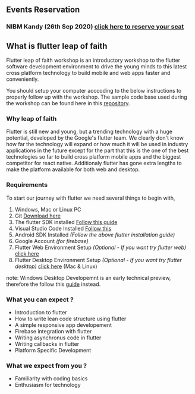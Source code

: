 ## Events Reservation

### NIBM Kandy (26th Sep 2020) [click here to reserve your seat](https://cutt.ly/nibm)

## What is flutter leap of faith

Flutter leap of faith workshop is an introductory workshop to the flutter software development environment to drive the young minds to this latest cross platform technology to build mobile and web apps faster and conveniently.

You should setup your computer acccoding to the below instructions to properly follow up with the workshop.
The sample code base used during the workshop can be found here in this [repository](https://jekyllrb.com/).

### Why leap of faith
Flutter is still new and young, but a trending technology with a huge potential, developed by the Google's flutter team. We clearly don't know how far the technology will expand or how much it will be used in industry applications in the future except for the part that this is the one of the best technologies so far to build cross platform mobile apps and the biggest competitor for react native. Additionaly flutter has gone extra lengths to make the platform available for both web and desktop.

### Requirements

To start our journey with flutter we need several things to begin with,

1. Windows, Mac or Linux PC
2. Git [Download here](https://git-scm.com/)
3. The flutter SDK installed [Follow this guide](https://flutter.dev/docs/get-started/install)
4. Visual Studio Code Installed [Follow this](https://flutter.dev/docs/get-started/editor?tab=vscode)
5. Android SDK Installed _(Follow the above flutter installation guide)_
6. Google Account _(for firebase)_
7. Flutter Web Environment Setup _(Optional - If you want try flutter web)_ [click here](https://flutter.dev/docs/get-started/web)
8. Flutter Desktop Environment Setup _(Optional - If you want try flutter desktop)_ [click here](https://flutter.dev/desktop) (Mac & Linux)

note: Windows Desktop Developemnt is an early technical preview, therefore the follow this [guide](https://github.com/flutter/flutter/wiki/Desktop-shells#create) instead.

### What you can expect ?

- Introduction to flutter
- How to write lean code structure using flutter
- A simple responsive app developement
- Firebase integration with flutter
- Writing asynchronus code in flutter
- Writing callbacks in flutter
- Platform Specific Development

### What we expect from you ?

- Familiarity with coding basics
- Enthusiasm for technology
